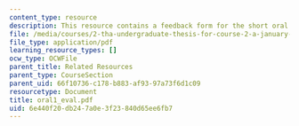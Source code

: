 ```yaml
---
content_type: resource
description: This resource contains a feedback form for the short oral presentation.
file: /media/courses/2-tha-undergraduate-thesis-for-course-2-a-january-iap-2007/6e440f20db247a0e3f23840d65ee6fb7_oral1_eval.pdf
file_type: application/pdf
learning_resource_types: []
ocw_type: OCWFile
parent_title: Related Resources
parent_type: CourseSection
parent_uid: 66f10736-c178-b883-af93-97a73f6d1c09
resourcetype: Document
title: oral1_eval.pdf
uid: 6e440f20-db24-7a0e-3f23-840d65ee6fb7
---
```

